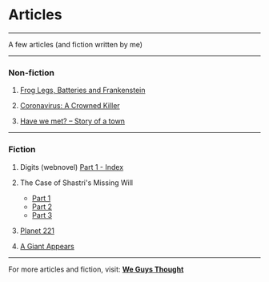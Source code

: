 # Articles

***
A few articles (and fiction written by me)

***

### Non-fiction

1. [Frog Legs, Batteries and Frankenstein](https://weguysthought.com/2020/09/26/frog-legs-batteries-and-frankenstein/)

2. [Coronavirus: A Crowned Killer](https://weguysthought.com/2020/03/26/coronavirus-crowned-killer/)

3. [Have we met? – Story of a town](https://weguysthought.com/2019/10/21/have-we-met/)

***
### Fiction

1. Digits (webnovel) [Part 1 - Index](https://weguysthought.com/fiction-index/)

2. The Case of Shastri's Missing Will
    - [Part 1](https://weguysthought.com/2020/07/26/the-case-of-shastris-missing-will-1/)
    - [Part 2](https://weguysthought.com/2020/07/29/the-case-of-shastris-missing-will-2/)
    - [Part 3](https://weguysthought.com/2020/07/31/the-case-of-shastris-missing-will-3/)

3. [Planet 221](https://weguysthought.com/2020/06/10/planet-221/)

4. [A Giant Appears](https://weguysthought.com/2019/09/20/agiantappears/)

***
For more articles and fiction, visit: **[We Guys Thought](https://weguysthought.com/)**